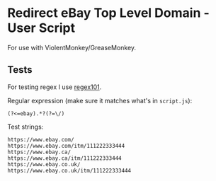 # Redirect eBay Top Level Domain - User Script
For use with ViolentMonkey/GreaseMonkey.

## Tests

For testing regex I use [regex101](https://regex101.com/).

Regular expression (make sure it matches what's in `script.js`):
```
(?<=ebay).*?(?=\/)
```

Test strings:
```
https://www.ebay.com/
https://www.ebay.com/itm/111222333444
https://www.ebay.ca/
https://www.ebay.ca/itm/111222333444
https://www.ebay.co.uk/
https://www.ebay.co.uk/itm/111222333444
```
